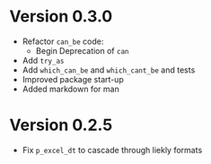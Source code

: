 # Version 0.3.0 

 - Refactor `can_be` code:
   - Begin Deprecation of `can` 
 - Add `try_as`
 - Add `which_can_be` and `which_cant_be` and tests
 - Improved package start-up
 - Added markdown for man

# Version 0.2.5 

 - Fix `p_excel_dt` to cascade through liekly formats 
